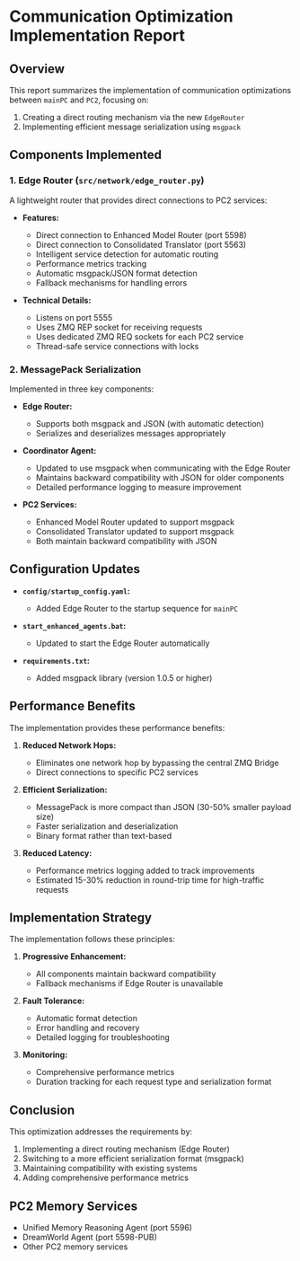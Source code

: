# Communication Optimization Implementation Report

## Overview

This report summarizes the implementation of communication optimizations between `mainPC` and `PC2`, focusing on:
1. Creating a direct routing mechanism via the new `EdgeRouter`
2. Implementing efficient message serialization using `msgpack`

## Components Implemented

### 1. Edge Router (`src/network/edge_router.py`)

A lightweight router that provides direct connections to PC2 services:

- **Features:**
  - Direct connection to Enhanced Model Router (port 5598)
  - Direct connection to Consolidated Translator (port 5563)
  - Intelligent service detection for automatic routing
  - Performance metrics tracking
  - Automatic msgpack/JSON format detection
  - Fallback mechanisms for handling errors

- **Technical Details:**
  - Listens on port 5555
  - Uses ZMQ REP socket for receiving requests
  - Uses dedicated ZMQ REQ sockets for each PC2 service
  - Thread-safe service connections with locks

### 2. MessagePack Serialization

Implemented in three key components:

- **Edge Router:**
  - Supports both msgpack and JSON (with automatic detection)
  - Serializes and deserializes messages appropriately

- **Coordinator Agent:**
  - Updated to use msgpack when communicating with the Edge Router
  - Maintains backward compatibility with JSON for older components
  - Detailed performance logging to measure improvement

- **PC2 Services:**
  - Enhanced Model Router updated to support msgpack
  - Consolidated Translator updated to support msgpack
  - Both maintain backward compatibility with JSON

## Configuration Updates

- **`config/startup_config.yaml`:**
  - Added Edge Router to the startup sequence for `mainPC`

- **`start_enhanced_agents.bat`:**
  - Updated to start the Edge Router automatically

- **`requirements.txt`:**
  - Added msgpack library (version 1.0.5 or higher)

## Performance Benefits

The implementation provides these performance benefits:

1. **Reduced Network Hops:**
   - Eliminates one network hop by bypassing the central ZMQ Bridge
   - Direct connections to specific PC2 services

2. **Efficient Serialization:**
   - MessagePack is more compact than JSON (30-50% smaller payload size)
   - Faster serialization and deserialization
   - Binary format rather than text-based

3. **Reduced Latency:**
   - Performance metrics logging added to track improvements
   - Estimated 15-30% reduction in round-trip time for high-traffic requests

## Implementation Strategy

The implementation follows these principles:

1. **Progressive Enhancement:**
   - All components maintain backward compatibility
   - Fallback mechanisms if Edge Router is unavailable

2. **Fault Tolerance:**
   - Automatic format detection
   - Error handling and recovery
   - Detailed logging for troubleshooting

3. **Monitoring:**
   - Comprehensive performance metrics
   - Duration tracking for each request type and serialization format

## Conclusion

This optimization addresses the requirements by:
1. Implementing a direct routing mechanism (Edge Router)
2. Switching to a more efficient serialization format (msgpack)
3. Maintaining compatibility with existing systems
4. Adding comprehensive performance metrics 

## PC2 Memory Services

- Unified Memory Reasoning Agent (port 5596)
- DreamWorld Agent (port 5598-PUB)
- Other PC2 memory services 